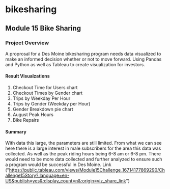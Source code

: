 # bikesharing
## Module 15 Bike Sharing

### Project Overview
A proprosal for a Des Moine bikesharing program needs data visualized to make an informed decision whether or not to move forward. Using Pandas and Python as well as Tableau to create visualization for investors.

#### Result Visualzations
  1. Checkout Time for Users chart
  2. Checkout Times by Gender chart
  3. Trips by Weekday Per Hour
  4. Trips by Gender (Weekday per Hour)
  5. Gender Breakdown pie chart
  6. August Peak Hours
  7. Bike Repairs
  

  
  
  #### Summary
 With data this large, the parameters are still limited. From what we can see here there is a large interest in male subscribers for the area this data was collected. As well as the peak riding hours being 6-8 am or 6-8 pm. There would need to be more data collected and further analyzed to ensure such a program would be successful in Des Moine. 
 Link ("https://public.tableau.com/views/Module15Challenge_16714177869290/Challenge15Story?:language=en-US&publish=yes&:display_count=n&:origin=viz_share_link")
